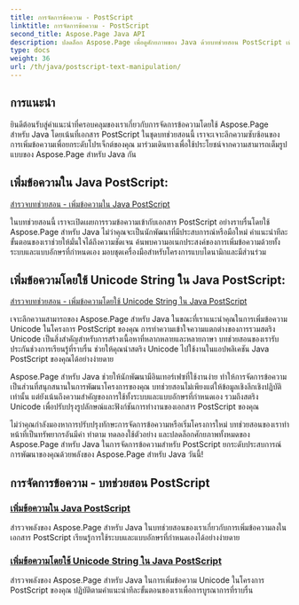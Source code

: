```yaml
---
title: การจัดการข้อความ - PostScript
linktitle: การจัดการข้อความ - PostScript
second_title: Aspose.Page Java API
description: ปลดล็อก Aspose.Page เพื่อดูศักยภาพของ Java ด้วยบทช่วยสอน PostScript เพิ่มข้อความ รวมถึงสตริง Unicode ได้อย่างง่ายดายเพื่อปรับปรุงโครงการของคุณ
type: docs
weight: 36
url: /th/java/postscript-text-manipulation/
---
```


## การแนะนำ

ยินดีต้อนรับสู่คำแนะนำที่ครอบคลุมของเราเกี่ยวกับการจัดการข้อความโดยใช้ Aspose.Page สำหรับ Java โดยเน้นที่เอกสาร PostScript ในชุดบทช่วยสอนนี้ เราจะเจาะลึกความซับซ้อนของการเพิ่มข้อความเพื่อยกระดับโปรเจ็กต์ของคุณ มาร่วมเดินทางเพื่อใช้ประโยชน์จากความสามารถเต็มรูปแบบของ Aspose.Page สำหรับ Java กัน

## เพิ่มข้อความใน Java PostScript:
[สำรวจบทช่วยสอน - เพิ่มข้อความใน Java PostScript](./add-text/)

ในบทช่วยสอนนี้ เราจะเปิดเผยการรวมข้อความเข้ากับเอกสาร PostScript อย่างราบรื่นโดยใช้ Aspose.Page สำหรับ Java ไม่ว่าคุณจะเป็นนักพัฒนาที่มีประสบการณ์หรือมือใหม่ คำแนะนำทีละขั้นตอนของเราช่วยให้มั่นใจได้ถึงความชัดเจน ค้นพบความอเนกประสงค์ของการเพิ่มข้อความด้วยทั้งระบบและแบบอักษรที่กำหนดเอง มอบชุดเครื่องมือสำหรับโครงการแบบไดนามิกและมีส่วนร่วม

## เพิ่มข้อความโดยใช้ Unicode String ใน Java PostScript:
[สำรวจบทช่วยสอน - เพิ่มข้อความโดยใช้ Unicode String ใน Java PostScript](./add-text-unicode/)

เจาะลึกความสามารถของ Aspose.Page สำหรับ Java ในขณะที่เราแนะนำคุณในการเพิ่มข้อความ Unicode ในโครงการ PostScript ของคุณ การทำความเข้าใจความแตกต่างของการรวมสตริง Unicode เป็นสิ่งสำคัญสำหรับการสร้างเนื้อหาที่หลากหลายและหลายภาษา บทช่วยสอนของเรารับประกันช่วงการเรียนรู้ที่ราบรื่น ช่วยให้คุณนำสตริง Unicode ไปใช้งานในแอปพลิเคชัน Java PostScript ของคุณได้อย่างง่ายดาย

Aspose.Page สำหรับ Java ช่วยให้นักพัฒนามีอินเทอร์เฟซที่ใช้งานง่าย ทำให้การจัดการข้อความเป็นส่วนที่สนุกสนานในการพัฒนาโครงการของคุณ บทช่วยสอนไม่เพียงแต่ให้ข้อมูลเชิงลึกเชิงปฏิบัติเท่านั้น แต่ยังเน้นถึงความสำคัญของการใช้ทั้งระบบและแบบอักษรที่กำหนดเอง รวมถึงสตริง Unicode เพื่อปรับปรุงรูปลักษณ์และฟังก์ชันการทำงานของเอกสาร PostScript ของคุณ

ไม่ว่าคุณกำลังมองหาการปรับปรุงทักษะการจัดการข้อความหรือเริ่มโครงการใหม่ บทช่วยสอนของเราทำหน้าที่เป็นทรัพยากรอันมีค่า ทำตาม ทดลองใช้ตัวอย่าง และปลดล็อกศักยภาพทั้งหมดของ Aspose.Page สำหรับ Java ในการจัดการข้อความสำหรับ PostScript ยกระดับประสบการณ์การพัฒนาของคุณด้วยพลังของ Aspose.Page สำหรับ Java วันนี้!
## การจัดการข้อความ - บทช่วยสอน PostScript
### [เพิ่มข้อความใน Java PostScript](./add-text/)
สำรวจพลังของ Aspose.Page สำหรับ Java ในบทช่วยสอนของเราเกี่ยวกับการเพิ่มข้อความลงในเอกสาร PostScript เรียนรู้การใช้ระบบและแบบอักษรที่กำหนดเองได้อย่างง่ายดาย
### [เพิ่มข้อความโดยใช้ Unicode String ใน Java PostScript](./add-text-unicode/)
สำรวจพลังของ Aspose.Page สำหรับ Java ในการเพิ่มข้อความ Unicode ในโครงการ PostScript ของคุณ ปฏิบัติตามคำแนะนำทีละขั้นตอนของเราเพื่อการบูรณาการที่ราบรื่น